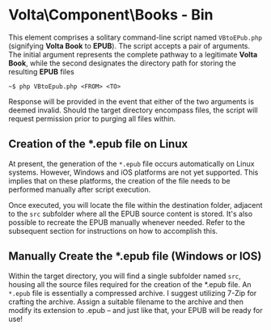 # Volta\Component\Books - Bin

This element comprises a solitary command-line script named `VBtoEPub.php` (signifying **Volta Book** to **EPUB**). The script accepts a pair of arguments. The initial argument represents the complete pathway to a legitimate **Volta Book**, while the second designates the directory path for storing the resulting **EPUB** files

```shell
~$ php VBtoEpub.php <FROM> <TO>
```

Response will be provided in the event that either of the two arguments is deemed invalid. Should the target directory encompass files, the script will request permission prior to purging all files within.

## Creation of the *.epub file on Linux
At present, the generation of the `*.epub` file occurs automatically on Linux systems. However, Windows and iOS platforms are not yet supported. This implies that on these platforms, the creation of the file needs to be performed manually after script execution.

Once executed, you will locate the file within the destination folder, adjacent to the `src` subfolder where all the EPUB source content is stored. It's also possible to recreate the EPUB manually whenever needed. Refer to the subsequent section for instructions on how to accomplish this.


## Manually Create the *.epub file (Windows or IOS)

Within the target directory, you will find a single subfolder named `src`, housing all the source files required for the creation of the *.epub file. An `*.epub` file is essentially a compressed archive. I suggest utilizing 7-Zip for crafting the archive. Assign a suitable filename to the archive and then modify its extension to .epub – and just like that, your EPUB will be ready for use!